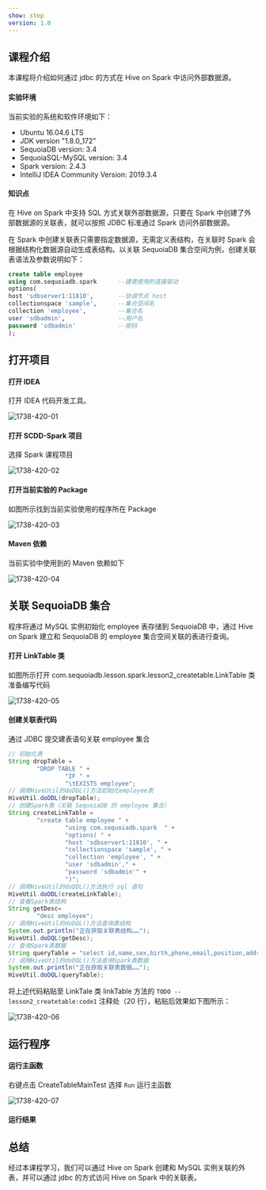 ```yaml
---
show: step
version: 1.0 
---
```


## 课程介绍

本课程将介绍如何通过 jdbc 的方式在 Hive on Spark 中访问外部数据源。

#### 实验环境

当前实验的系统和软件环境如下：

* Ubuntu 16.04.6 LTS
* JDK version "1.8.0_172"
* SequoiaDB version: 3.4
* SequoiaSQL-MySQL version: 3.4
* Spark version: 2.4.3
* IntelliJ IDEA Community Version: 2019.3.4

#### 知识点

在 Hive on Spark 中支持 SQL 方式关联外部数据源，只要在 Spark 中创建了外部数据源的关联表，就可以按照 JDBC 标准通过 Spark 访问外部数据源。

在 Spark 中创建关联表只需要指定数据源，无需定义表结构，在关联时 Spark 会根据结构化数据源自动生成表结构。以关联 SequoiaDB 集合空间为例，创建关联表语法及参数说明如下：

```sql
create table employee
using com.sequoiadb.spark      --建表使用的连接驱动
options(
host 'sdbserver1:11810',       --协调节点 host
collectionspace 'sample',      --集合空间名
collection 'employee',         --集合名
user 'sdbadmin',               --用户名
password 'sdbadmin'            --密码
);
```

## 打开项目

#### 打开 IDEA

打开 IDEA 代码开发工具。

![1738-420-01](C:\Users\14620\Desktop\Spark开发课程\图片\lesson2\1738-420-01.png)

#### 打开 SCDD-Spark 项目

选择 Spark 课程项目

![1738-420-02](C:\Users\14620\Desktop\Spark开发课程\图片\lesson2\1738-420-02.png)

#### 打开当前实验的 Package

如图所示找到当前实验使用的程序所在 Package

![1738-420-03](C:\Users\14620\Desktop\Spark开发课程\图片\lesson2\1738-420-03.png)

#### Maven 依赖

当前实验中使用到的 Maven 依赖如下

![1738-420-04](C:\Users\14620\Desktop\Spark开发课程\图片\lesson2\1738-420-04.png)

## 关联 SequoiaDB 集合

程序将通过 MySQL 实例初始化 employee 表存储到 SequoiaDB 中，通过 Hive on Spark 建立和 SequoiaDB 的 employee 集合空间关联的表进行查询。

#### 打开 LinkTable 类

如图所示打开 com.sequoiadb.lesson.spark.lesson2_createtable.LinkTable 类准备编写代码

![1738-420-05](C:\Users\14620\Desktop\Spark开发课程\图片\lesson2\1738-420-05.png)

#### 创建关联表代码

通过 JDBC 提交建表语句关联 employee 集合

```java
// 初始化表
String dropTable =
        "DROP TABLE " +
                "IF " +
                "\tEXISTS employee";
// 调用HiveUtil的doDDL()方法初始化employee表
HiveUtil.doDDL(dropTable);
// 创建Spark表（关联 SequoiaDB 的 employee 集合）
String createLinkTable =
        "create table employee " +
                "using com.sequoiadb.spark  " +
                "options( " +
                "host 'sdbserver1:11810', " +
                "collectionspace 'sample', " +
                "collection 'employee', " +
                "user 'sdbadmin'," +
                "password 'sdbadmin'" +
                ")";
// 调用HiveUtil的doDDL()方法执行 sql 语句
HiveUtil.doDDL(createLinkTable);
// 查看Spark表结构
String getDesc=
        "desc employee";
// 调用HiveUtil的doDQL()方法查询表结构
System.out.println("正在获取关联表结构……");
HiveUtil.doDQL(getDesc);
// 查询Spark表数据
String queryTable = "select id,name,sex,birth,phone,email,position,address from employee";
// 调用HiveUtil的doDQL()方法查询Spark表数据
System.out.println("正在获取关联表数据……");
HiveUtil.doDQL(queryTable);
```

将上述代码粘贴至 LinkTale 类 linkTable 方法的 `TODO -- lesson2_createtable:code1` 注释处（20 行），粘贴后效果如下图所示：

![1738-420-06](C:\Users\14620\Desktop\Spark开发课程\图片\lesson2\1738-420-06.png)

## 运行程序

#### 运行主函数

右键点击 CreateTableMainTest 选择 `Run` 运行主函数

![1738-420-07](C:\Users\14620\Desktop\Spark开发课程\图片\lesson2\1738-420-07.png)

#### 运行结果



## 总结

经过本课程学习，我们可以通过 Hive on Spark 创建和 MySQL 实例关联的外表，并可以通过 jdbc 的方式访问  Hive on Spark 中的关联表。
